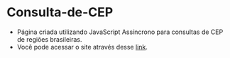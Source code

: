 # Consulta-de-CEP
- Página criada utilizando JavaScript Assíncrono para consultas de CEP de regiões brasileiras.
- Você pode acessar o site através desse [link](https://franciscofeo.github.io/Consulta-de-CEP/).
